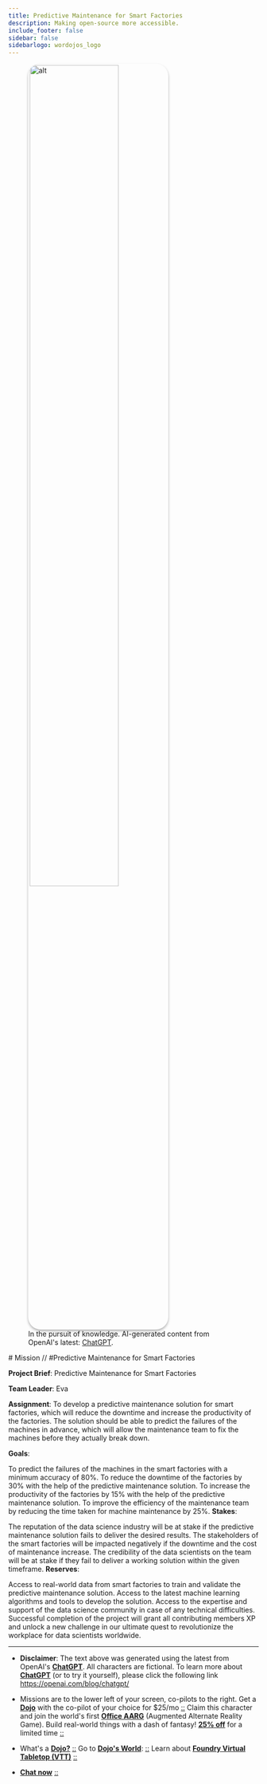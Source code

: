 ```yaml
---
title: Predictive Maintenance for Smart Factories
description: Making open-source more accessible.
include_footer: false
sidebar: false
sidebarlogo: wordojos_logo
---
```

<figure>
    <img src='/uploads/mechs/Barista.png' style="width: 65%;height: 65%;padding: 3px; box-shadow: 0 3px 5px rgba(0,0,0,.3);border-radius: 25px;overflow: hidden;border: none;" align="middle"; alt='alt'; alt='student in hoody with laptop';/>
    <figcaption>In the pursuit of knowledge.  AI-generated content from OpenAI's latest: <a href="https://openai.com/blog/chatgpt/" >ChatGPT</a>.</figcaption>
</figure>
# Mission // #Predictive Maintenance for Smart Factories

**Project Brief**: Predictive Maintenance for Smart Factories

**Team Leader**: Eva

**Assignment**:
To develop a predictive maintenance solution for smart factories, which will reduce the downtime and increase the productivity of the factories. The solution should be able to predict the failures of the machines in advance, which will allow the maintenance team to fix the machines before they actually break down.

**Goals**:

To predict the failures of the machines in the smart factories with a minimum accuracy of 80%.
To reduce the downtime of the factories by 30% with the help of the predictive maintenance solution.
To increase the productivity of the factories by 15% with the help of the predictive maintenance solution.
To improve the efficiency of the maintenance team by reducing the time taken for machine maintenance by 25%.
**Stakes**:

The reputation of the data science industry will be at stake if the predictive maintenance solution fails to deliver the desired results.
The stakeholders of the smart factories will be impacted negatively if the downtime and the cost of maintenance increase.
The credibility of the data scientists on the team will be at stake if they fail to deliver a working solution within the given timeframe.
**Reserves**:

Access to real-world data from smart factories to train and validate the predictive maintenance solution.
Access to the latest machine learning algorithms and tools to develop the solution.
Access to the expertise and support of the data science community in case of any technical difficulties.
Successful completion of the project will grant all contributing members XP and unlock a new challenge in our ultimate quest to revolutionize the workplace for data scientists worldwide.

---

* **Disclaimer**: The text above was generated using the latest from OpenAI's [**ChatGPT**](https://openai.com/blog/chatgpt/).  All characters are fictional.  To learn more about [**ChatGPT**](https://openai.com/blog/chatgpt/) (or to try it yourself), please click the following link https://openai.com/blog/chatgpt/

* Missions are to the lower left of your screen, co-pilots to the right. Get a [**Dojo**](https://workmates.live/marketplace) with the co-pilot of your choice for $25/mo [::](https://workmates.live/marketplace)  Claim this character and join the world's first [**Office AARG**](https://dojos.world) (Augmented Alternate Reality Game). Build real-world things with a dash of fantasy! [**25% off**](https://blog.workdojos.com/free-dojo) for a limited time [::](https://blog.workdojos.com/free-dojo) 

* What's a [**Dojo?**](https://workdojos.com) [::](https://workdojos.com)  Go to [**Dojo's World**](https://dojos.world): [::](https://dojos.world)  Learn about [**Foundry Virtual Tabletop (VTT)**](https://foundryvtt.com) [::](https://foundryvtt.com/)

* [**Chat now**](https://chat.workmates.live/channel/support) [::](https://chat.workmates.live/channel/support)